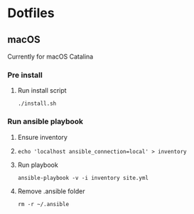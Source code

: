 # Dotfiles

## macOS
Currently for macOS Catalina

### Pre install

1. Run install script
   ```console
   ./install.sh
   ```

### Run ansible playbook

1. Ensure inventory
1. ```console
   echo 'localhost ansible_connection=local' > inventory
   ```
1. Run playbook
   ```console
   ansible-playbook -v -i inventory site.yml
   ```
1. Remove .ansible folder
   ```console
   rm -r ~/.ansible
   ```
